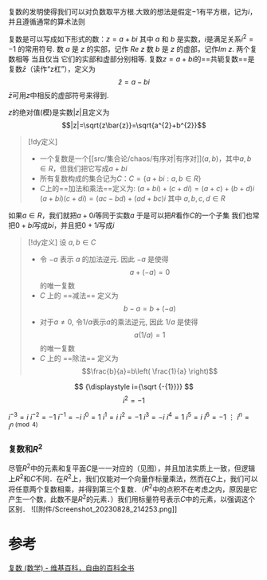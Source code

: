 

复数的发明使得我们可以对负数取平方根.大致的想法是假定$-1$有平方根，记为$i$，并且遵循通常的算术法则

复数是可以写成如下形式的数：$z = a + bi$
其中 $a$ 和 $b$ 是实数，$i$是满足关系$i^{2}=-1$ 的常用符号. 
数 $a$ 是 $z$ 的实部，记作 $Re~z$
数 $b$ 是 $z$ 的虚部，记作$Im~z$.
两个复数相等 当且仅当 它们的实部和虚部分别相等.
复数$z=a + bi$的==共轭复数==是复数$\bar{z}$（读作“z杠”），定义为$$\bar{z}=a-bi$$
$\bar{z}$可用$z$中相反的虚部符号来得到.

$z$的绝对值(模)是实数$|z|$且定义为$$|z|=\sqrt{z\bar{z}}=\sqrt{a^{2}+b^{2}}$$




> [!dy定义] 
> * 一个复数是一个[[src/集合论/chaos/有序对|有序对]]$(a,b)$，其中$a,b\in R$，但我们把它写成$a+bi$
> * 所有复数构成的集合记为$C$：$\displaystyle{C= \{a+bi:a,b\in R\}}$
> * $C$上的==加法和乘法==定义为:
>     $(a+bi)+(c+di)=(a+c)+(b+d)i$
>     $(a+bi)(c+di) =(ac-bd)+(ad+bc)i$
>     其中 $a,b,c,d \in R$


如果$a\in R$，我们就把$a+0i$等同于实数$a$
于是可以把$R$看作$C$的一个子集
我们也常把$0+bi$写成$bi$，并且把$0+1i$写成$i$


> [!dy定义] 
> 设 $a,b\in C$
> * 令 $-a$ 表示 $a$ 的加法逆元. 因此 $-a$ 是使得$$a+(-a)=0$$的唯一复数
> * $C$ 上的 ==减法== 定义为$$b-a=b+(-a)$$
> * 对于$a\neq 0$, 令$1/a$表示$a$的乘法逆元, 因此 $1/a$ 是使得$$a(1/a)=1$$的唯一复数
> * $C$ 上的 ==除法== 定义为$$\frac{b}{a}=b\left( \frac{1}{a} \right)$$



$$
{\displaystyle i={\sqrt {-{1}}}}
$$
$$
i^{2}=-1
$$


 ${\displaystyle i^{-3}=i}$
 ${\displaystyle i^{-2}=-1}$
 ${\displaystyle i^{-1}=-i}$
 ${\displaystyle i^{0}=1}$
 ${\displaystyle i^{1}=i}$
 $i^{2}=-1$
 ${\displaystyle i^{3}=-i}$
 ${\displaystyle i^{4}=1}$
 ${\displaystyle i^{5}=i}$
 ${\displaystyle i^{6}=-1}$
 $\vdots$
 ${\displaystyle i^{n}=i^{n{\pmod {4}}}}$

### 复数和$R^{2}$
尽管$R^{2}$中的元素和复平面$C$是一一对应的（见图），并且加法实质上一致，但逻辑上$R^{2}$和$C$不同．在$R^{2}$上，我们仅能对一个向量作标量乘法，然而在$C$上，我们可以将任意两个复数相乘，并得到第三个复数．（$R^{2}$中的点积不在考虑之内，原因是它产生一个数，此数不是$R^{2}$的元素．）我们用标量符号表示$C$中的元素，以强调这个区别．
![[附件/Screenshot_20230828_214253.png]]
# 参考
[复数 (数学) - 维基百科，自由的百科全书](https://zh.m.wikipedia.org/wiki/%E5%A4%8D%E6%95%B0_(%E6%95%B0%E5%AD%A6))
